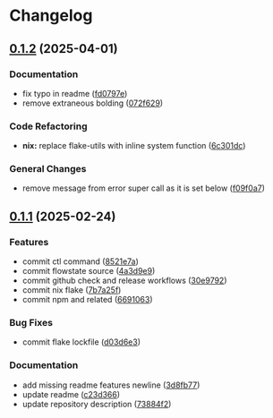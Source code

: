 # Changelog

## [0.1.2](https://github.com/jovulic/flowstate/compare/flowstate-v0.1.1...flowstate-v0.1.2) (2025-04-01)


### Documentation

* fix typo in readme ([fd0797e](https://github.com/jovulic/flowstate/commit/fd0797ee5f734f43f37e30cfbe87d56a04d8f6e3))
* remove extraneous bolding ([072f629](https://github.com/jovulic/flowstate/commit/072f6298bbf3012197322934c94e3c0089508313))


### Code Refactoring

* **nix:** replace flake-utils with inline system function ([6c301dc](https://github.com/jovulic/flowstate/commit/6c301dc12a2cfa795477a91fee4a27d00dc8e3f2))


### General Changes

* remove message from error super call as it is set below ([f09f0a7](https://github.com/jovulic/flowstate/commit/f09f0a77cdc24e5bfacd7c0aaf89f703480074d5))

## [0.1.1](https://github.com/jovulic/flowstate/compare/flowstate-v0.1.0...flowstate-v0.1.1) (2025-02-24)


### Features

* commit ctl command ([8521e7a](https://github.com/jovulic/flowstate/commit/8521e7ad56279d9551aaa22fa04a95cbba4ca533))
* commit flowstate source ([4a3d9e9](https://github.com/jovulic/flowstate/commit/4a3d9e9dbb264c1767cfbca650bc3b3d27a038d7))
* commit github check and release workflows ([30e9792](https://github.com/jovulic/flowstate/commit/30e9792a5e0888bb5029a1ed605b28c46e918c8d))
* commit nix flake ([7b7a25f](https://github.com/jovulic/flowstate/commit/7b7a25f34cf84c5509bc8d40ed417e5aab9dcf23))
* commit npm and related ([6691063](https://github.com/jovulic/flowstate/commit/6691063603e265b700057b96bf0c387d3b1e5d88))


### Bug Fixes

* commit flake lockfile ([d03d6e3](https://github.com/jovulic/flowstate/commit/d03d6e3b8cb808636522c7f10bfa7a57d6155c56))


### Documentation

* add missing readme features newline ([3d8fb77](https://github.com/jovulic/flowstate/commit/3d8fb77ff384e1de32d8c08477f24d00d9eff611))
* update readme ([c23d366](https://github.com/jovulic/flowstate/commit/c23d3663d941d81f7d301688b76a38711e5a6245))
* update repository description ([73884f2](https://github.com/jovulic/flowstate/commit/73884f2678248d9dcf6f747f22b944ead56cf36c))
